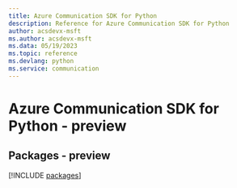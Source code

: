 ```yaml
---
title: Azure Communication SDK for Python
description: Reference for Azure Communication SDK for Python
author: acsdevx-msft
ms.author: acsdevx-msft
ms.data: 05/19/2023
ms.topic: reference
ms.devlang: python
ms.service: communication
---
```

# Azure Communication SDK for Python - preview
## Packages - preview
[!INCLUDE [packages](communication-index.md)]